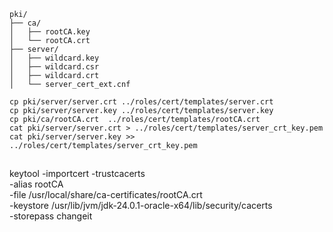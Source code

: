 ```
pki/
├── ca/
│   ├── rootCA.key
│   └── rootCA.crt
├── server/
│   ├── wildcard.key
│   ├── wildcard.csr
│   ├── wildcard.crt
│   └── server_cert_ext.cnf

```

```
cp pki/server/server.crt ../roles/cert/templates/server.crt
cp pki/server/server.key ../roles/cert/templates/server.key
cp pki/ca/rootCA.crt  ../roles/cert/templates/rootCA.crt
cat pki/server/server.crt > ../roles/cert/templates/server_crt_key.pem
cat pki/server/server.key >> ../roles/cert/templates/server_crt_key.pem

```

##

keytool -importcert -trustcacerts \
    -alias rootCA \
    -file /usr/local/share/ca-certificates/rootCA.crt  \
    -keystore /usr/lib/jvm/jdk-24.0.1-oracle-x64/lib/security/cacerts \
    -storepass changeit
